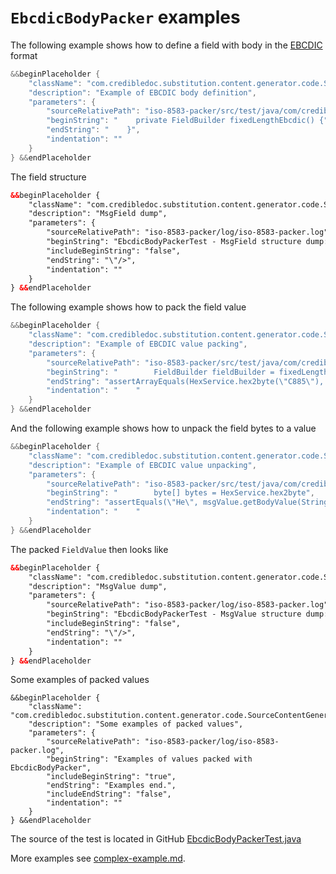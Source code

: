 # `EbcdicBodyPacker` examples

The following example shows how to define a field with body in the [EBCDIC](https://en.wikipedia.org/wiki/EBCDIC) format
```Java
&&beginPlaceholder {
    "className": "com.credibledoc.substitution.content.generator.code.SourceContentGenerator",
    "description": "Example of EBCDIC body definition",
    "parameters": {
        "sourceRelativePath": "iso-8583-packer/src/test/java/com/credibledoc/iso8583packer/ebcdic/EbcdicBodyPackerTest.java",
        "beginString": "    private FieldBuilder fixedLengthEbcdic() {",
        "endString": "    }",
        "indentation": ""
    }
} &&endPlaceholder
```

The field structure
```XML
&&beginPlaceholder {
    "className": "com.credibledoc.substitution.content.generator.code.SourceContentGenerator",
    "description": "MsgField dump",
    "parameters": {
        "sourceRelativePath": "iso-8583-packer/log/iso-8583-packer.log",
        "beginString": "EbcdicBodyPackerTest - MsgField structure dump: ",
        "includeBeginString": "false",
        "endString": "\"/>",
        "indentation": ""
    }
} &&endPlaceholder
```

The following example shows how to pack the field value
```Java
&&beginPlaceholder {
    "className": "com.credibledoc.substitution.content.generator.code.SourceContentGenerator",
    "description": "Example of EBCDIC value packing",
    "parameters": {
        "sourceRelativePath": "iso-8583-packer/src/test/java/com/credibledoc/iso8583packer/ebcdic/EbcdicBodyPackerTest.java",
        "beginString": "        FieldBuilder fieldBuilder = fixedLengthEbcdic();",
        "endString": "assertArrayEquals(HexService.hex2byte(\"C885\"), valueBytes);",
        "indentation": "    "
    }
} &&endPlaceholder
```

And the following example shows how to unpack the field bytes to a value
```Java
&&beginPlaceholder {
    "className": "com.credibledoc.substitution.content.generator.code.SourceContentGenerator",
    "description": "Example of EBCDIC value unpacking",
    "parameters": {
        "sourceRelativePath": "iso-8583-packer/src/test/java/com/credibledoc/iso8583packer/ebcdic/EbcdicBodyPackerTest.java",
        "beginString": "        byte[] bytes = HexService.hex2byte",
        "endString": "assertEquals(\"He\", msgValue.getBodyValue(String.class));",
        "indentation": "    "
    }
} &&endPlaceholder
```

The packed `FieldValue` then looks like
```XML
&&beginPlaceholder {
    "className": "com.credibledoc.substitution.content.generator.code.SourceContentGenerator",
    "description": "MsgValue dump",
    "parameters": {
        "sourceRelativePath": "iso-8583-packer/log/iso-8583-packer.log",
        "beginString": "EbcdicBodyPackerTest - MsgValue structure dump: ",
        "includeBeginString": "false",
        "endString": "\"/>",
        "indentation": ""
    }
} &&endPlaceholder
```

Some examples of packed values
```
&&beginPlaceholder {
    "className": "com.credibledoc.substitution.content.generator.code.SourceContentGenerator",
    "description": "Some examples of packed values",
    "parameters": {
        "sourceRelativePath": "iso-8583-packer/log/iso-8583-packer.log",
        "beginString": "Examples of values packed with EbcdicBodyPacker",
        "includeBeginString": "true",
        "endString": "Examples end.",
        "includeEndString": "false",
        "indentation": ""
    }
} &&endPlaceholder
```

The source of the test is located in GitHub [EbcdicBodyPackerTest.java](https://github.com/credibledoc/credible-doc/blob/master/iso-8583-packer/src/test/java/com/credibledoc/iso8583packer/ebcdic/EbcdicBodyPackerTest.java)

More examples see [complex-example.md](../complex-example.md).